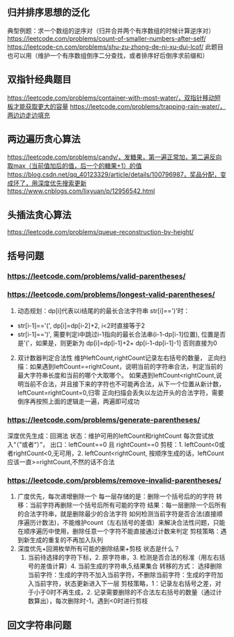 ## 归并排序思想的泛化
典型例题：求一个数组的逆序对（归并合并两个有序数组的时候计算逆序对）
https://leetcode.com/problems/count-of-smaller-numbers-after-self/
https://leetcode-cn.com/problems/shu-zu-zhong-de-ni-xu-dui-lcof/
此题目也可以用（维护一个有序数组倒序二分查找，或者排序好后倒序求前缀和）
## 双指针经典题目
https://leetcode.com/problems/container-with-most-water/，双指针移动短板才能获取更大的容量
https://leetcode.com/problems/trapping-rain-water/，两边边走边填充

## 两边遍历贪心算法
https://leetcode.com/problems/candy/，发糖果，第一遍正常加，第二遍反向取max（当前值加后的值，后一个的糖果+1）的值
https://blog.csdn.net/qq_40123329/article/details/100796987，奖品分配，变成环了，用深度优先搜索更新
https://www.cnblogs.com/lixyuan/p/12956542.html

## 头插法贪心算法
https://leetcode.com/problems/queue-reconstruction-by-height/

## 括号问题
### https://leetcode.com/problems/valid-parentheses/
### https://leetcode.com/problems/longest-valid-parentheses/
1. 动态规划：dp[i]代表以i结尾的的最长合法字符串
str[i]==')'时：
* str[i-1]=='(', dp[i]=dp[i-2]+2, i<2时直接等于2
* str[i-1]==')', 需要判定i中跳过i-1指向的最长合法串(i-1-dp[i-1]位置),
    位置是否是'('，如果是，则更新为 dp[i]=dp[i-1]+2+ dp[i-1-dp[i-1]-1]
    否则直接为0
2. 双计数器判定合法性
维护leftCount,rightCount记录左右括号的数量，
正向扫描：如果遇到leftCount==rightCount，说明当前的字符串合法，判定当前的最大字符串长度和当前的哪个大取哪个。
如果遇到leftCount<rightCount,说明当前不合法，并且接下来的字符也不可能再合法，从下一个位置从新计数，leftCount=rightCount=0,归零
正向扫描会丢失以左边开头的合法字符，需要倒序再按照上面的逻辑走一遍，两遍即可成功
### https://leetcode.com/problems/generate-parentheses/
深度优先生成：回溯法
状态：维护可用的leftCount和rightCount
每次尝试放入“（”或者“）”，
出口：leftCount==0 且 rightCount==0
剪枝：1. leftCount<0或者rightCount<0,无可用，2. leftCount<rightCount, 按顺序生成的话，leftCount应该一直>=rightCount,不然的话不合法
### https://leetcode.com/problems/remove-invalid-parentheses/
1. 广度优先，每次递增删除一个
每一层存储的是：删除一个括号后的的字符
转移：当前字符再删除一个括号后所有可能的字符
结果：每一层删除一个后所有的合法字符串，就是删除最少的合法字符
如何检测当前字符是否合法(直接顺序遍历计数法)，不能维护count（左右括号的差值）来解决合法性问题，只能在顺序遍历中使用，删除任意一个字符不能直接通过计数来判定
剪枝策略：遇到新生成的重复的不再加入队列
2. 深度优先+回溯枚举所有可能的删除结果+剪枝
状态是什么？
    1. 当前待选择的字符下标，2. 原字符串，3. 检测是否合法的标准（用左右括号的差值计算）4. 当前生成的字符串,5,结果集合
转移的方式：
    选择删除当前字符：生成的字符不加入当前字符，不删除当前字符：生成的字符加入当前字符，状态更新进入下一层
剪枝策略，1：记录左右括号之差，对于小于0时不再生成，2. 记录需要删除的不合法左右括号的数量（通过计数算出），每次删除时-1，遇到<0时进行剪枝
## 回文字符串问题